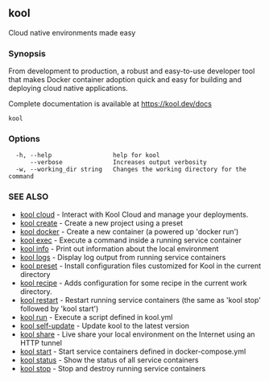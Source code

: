 ## kool

Cloud native environments made easy

### Synopsis

From development to production, a robust and easy-to-use developer tool
that makes Docker container adoption quick and easy for building and deploying cloud native
applications.

Complete documentation is available at https://kool.dev/docs

```
kool
```

### Options

```
  -h, --help                 help for kool
      --verbose              Increases output verbosity
  -w, --working_dir string   Changes the working directory for the command
```

### SEE ALSO

* [kool cloud](kool-cloud)	 - Interact with Kool Cloud and manage your deployments.
* [kool create](kool-create)	 - Create a new project using a preset
* [kool docker](kool-docker)	 - Create a new container (a powered up 'docker run')
* [kool exec](kool-exec)	 - Execute a command inside a running service container
* [kool info](kool-info)	 - Print out information about the local environment
* [kool logs](kool-logs)	 - Display log output from running service containers
* [kool preset](kool-preset)	 - Install configuration files customized for Kool in the current directory
* [kool recipe](kool-recipe)	 - Adds configuration for some recipe in the current work directory.
* [kool restart](kool-restart)	 - Restart running service containers (the same as 'kool stop' followed by 'kool start')
* [kool run](kool-run)	 - Execute a script defined in kool.yml
* [kool self-update](kool-self-update)	 - Update kool to the latest version
* [kool share](kool-share)	 - Live share your local environment on the Internet using an HTTP tunnel
* [kool start](kool-start)	 - Start service containers defined in docker-compose.yml
* [kool status](kool-status)	 - Show the status of all service containers
* [kool stop](kool-stop)	 - Stop and destroy running service containers

